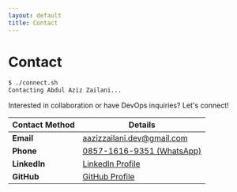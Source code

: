```yaml
---
layout: default
title: Contact
---
```


# Contact

```bash
$ ./connect.sh
Contacting Abdul Aziz Zailani...
```

Interested in collaboration or have DevOps inquiries? Let's connect!

<div class="contact-table">
    <table>
        <thead>
            <tr>
                <th>Contact Method</th>
                <th>Details</th>
            </tr>
        </thead>
        <tbody>
            <tr>
                <td><strong>Email</strong></td>
                <td><a href="mailto:aazizzailani.dev@gmail.com">aazizzailani.dev@gmail.com</a></td>
            </tr>
            <tr>
                <td><strong>Phone</strong></td>
                <td><a href="https://wa.me/6285716169351">0857-1616-9351 (WhatsApp)</a></td>
            </tr>
            <tr>
                <td><strong>LinkedIn</strong></td>
                <td><a href="https://linkedin.com/in/aazizzailani" target="_blank">LinkedIn Profile</a></td>
            </tr>
            <tr>
                <td><strong>GitHub</strong></td>
                <td><a href="https://github.com/azizzailani" target="_blank">GitHub Profile</a></td>
            </tr>
        </tbody>
    </table>
</div>
